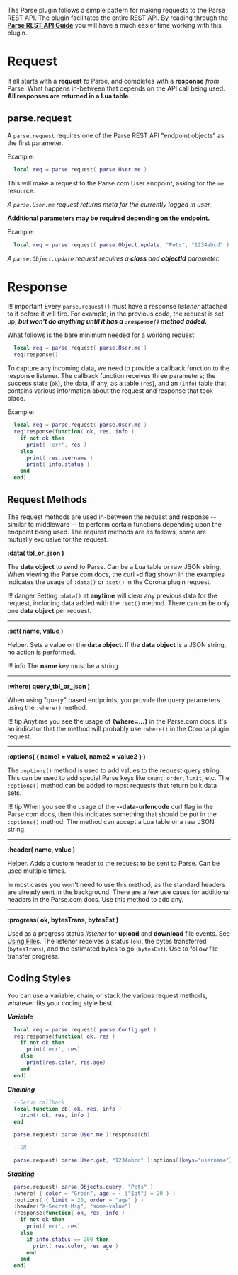 The Parse plugin follows a simple pattern for making requests to the Parse REST API. The plugin facilitates the entire REST API. By reading through the [__Parse REST API Guide__](https://www.parse.com/docs/rest/guide) you will have a much easier time working with this plugin.

# Request

It all starts with a __request__ *to* Parse, and completes with a __response__ *from* Parse. What happens in-between that depends on the API call being used.  __All responses are returned in a Lua table.__

## parse.request

A `parse.request` requires one of the Parse REST API "endpoint objects" as the first parameter.

Example:

```lua
  local req = parse.request( parse.User.me )
```

This will make a request to the Parse.com User endpoint, asking for the `me` resource.

*A `parse.User.me` request returns meta for the currently logged in user.*

__Additional parameters may be required depending on the endpoint.__

Example:

```lua
  local req = parse.request( parse.Object.update, "Pets", "1234abcd" )
```

*A `parse.Object.update` request requires a __class__ and __objectId__ parameter.*

# Response

!!! important
    Every `parse.request()` must have a response *listener* attached to it before it will fire. For example, in the previous code, the request is set up, ___but won't do anything until it has a `:response()` method added.___

What follows is the bare minimum needed for a working request:

```lua
  local req = parse.request( parse.User.me )
  req:response()
```

To capture any incoming data, we need to provide a callback function to the response listener. The callback function receives three parameters; the success state (`ok`), the data, if any, as a table (`res`), and an (`info`) table that contains various information about the request and response that took place.

Example:

```lua
  local req = parse.request( parse.User.me )
  req:response(function( ok, res, info )
    if not ok then
      print( 'err', res )
    else
      print( res.username )
      print( info.status )
    end
  end)
```

## Request Methods

The request methods are used in-between the request and response -- similar to middleware -- to perform certain functions depending upon the endpoint being used. The request methods are as follows, some are mutually exclusive for the request.

__:data( tbl_or_json )__

The __data object__ to send to Parse. Can be a Lua table or raw JSON string. When viewing the Parse.com docs, the curl __-d__ flag shown in the examples indicates the usage of `:data()` or `:set()` in the Corona plugin request.

!!! danger
    Setting `:data()` at __anytime__ will clear any previous data for the request, including data added with the `:set()` method. There can on be only one __data object__ per request.

---

__:set( name, value )__

Helper. Sets a value on the __data object__. If the __data object__ is a JSON string, no action is performed.

!!! info
    The __name__ key must be a string.

---

__:where( query_tbl_or_json )__

When using "query" based endpoints, you provide the query parameters using the `:where()` method.

!!! tip
    Anytime you see the usage of __{where=...}__ in the Parse.com docs, it's an indicator that the method will probably use `:where()` in the Corona plugin request.

---

__:options( { name1 = value1, name2 = value2 } )__

The `:options()` method is used to add values to the request query string. This can be used to add special Parse keys like `count`, `order`, `limit`, etc. The `:options()` method can be added to most requests that return bulk data sets.

!!! tip
    When you see the usage of the __--data-urlencode__ curl flag in the Parse.com docs, then this indicates something that should be put in the `:options()` method. The method can accept a Lua table or a raw JSON string.

---

__:header( name, value )__

Helper. Adds a custom header to the request to be sent to Parse. Can be used multiple times.

In most cases you won't need to use this method, as the standard headers are already sent in the background. There are a few use cases for additional headers in the Parse.com docs. Use this method to add any.

---

__:progress( ok, bytesTrans, bytesEst )__

Used as a progress status *listener* for __upload__ and __download__ file events. See [Using Files](CH5_Usage.md). The listener receives a status (`ok`), the bytes transferred (`bytesTrans`), and the estimated bytes to go (`bytesEst`). Use to follow file transfer progress.

## Coding Styles

You can use a variable, chain, or stack the various request methods, whatever fits your coding style best:

___Variable___

```lua
  local req = parse.request( parse.Config.get )
  req:response(function( ok, res )
    if not ok then
      print('err', res)
    else
      print(res.color, res.age)
    end
  end)
```

___Chaining___

```lua
  --Setup callback
  local function cb( ok, res, info )
    print( ok, res, info )
  end

  parse.request( parse.User.me ):response(cb)

  --OR

  parse.request( parse.User.get, "1234abcd" ):options({keys='username'}):response(cb)
```

___Stacking___

```lua
  parse.request( parse.Objects.query, "Pets" )
  :where( { color = "Green", age = { ["$gt"] = 20 } )
  :options( { limit = 20, order = "age" } )
  :header("X-Secret-Msg", "some-value")
  :response(function( ok, res, info )
    if not ok then
      print('err', res)
    else
      if info.status == 200 then
        print( res.color, res.age )
      end
    end
  end)
```
